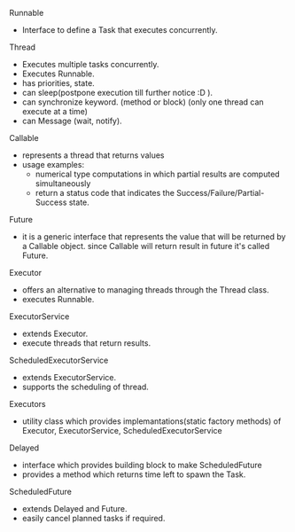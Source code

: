 Runnable
- Interface to define a Task that executes concurrently.

Thread
- Executes multiple tasks concurrently.
- Executes Runnable.
- has priorities, state.
- can sleep(postpone execution till further notice :D ).
- can synchronize keyword. (method or block) (only one thread can execute at a time)
- can Message (wait, notify).

Callable 
- represents a thread that returns values
- usage examples:
    - numerical type computations in which partial results are computed simultaneously
    - return a status code that indicates the Success/Failure/Partial-Success state.

Future
- it is a generic interface that represents the value that will be returned by a Callable object. since Callable will return result in future it's called Future.

Executor
- offers an alternative to managing threads through the Thread class.
- executes Runnable.

ExecutorService 
- extends Executor.
- execute threads that return results.

ScheduledExecutorService
- extends ExecutorService.
- supports the scheduling of thread.

Executors
- utility class which provides implemantations(static factory methods) of Executor, ExecutorService, ScheduledExecutorService

Delayed
- interface which provides building block to make ScheduledFuture
- provides a method which returns time left to spawn the Task.

ScheduledFuture
- extends Delayed and Future.
- easily cancel planned tasks if required.